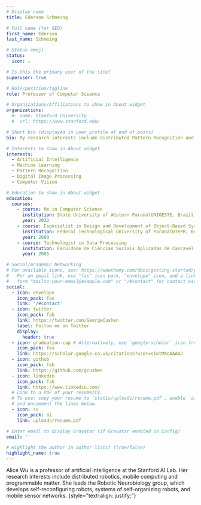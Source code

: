 ```yaml
---
# Display name
title: Ederson Schmeing 

# Full name (for SEO)
first_name: Ederson
last_name: Schmeing

# Status emoji
status:
  icon: ☕️

# Is this the primary user of the site?
superuser: true

# Role/position/tagline
role: Professor of Computer Science

# Organizations/Affiliations to show in About widget
organizations:
  #- name: Stanford University
  #  url: https://www.stanford.edu/

# Short bio (displayed in user profile at end of posts)
bio: My research interests include distributed Pattern Recognition and Machine Learning 

# Interests to show in About widget
interests:
  - Artificial Intelligence
  - Machine Learning
  - Pattern Recognition
  - Digital Image Processing
  - Computer Vision 

# Education to show in About widget
education:
  courses:
    - course: Me in Computer Science
      institution: State University of Western Paraná(UNIOESTE, Brazil)
      year: 2022
    - course: Especialist in Design and Development of Object-Based Systems for Internet Environment.
      institution: Federal Technological University of Paraná(UTFPR, Brazil)
      year: 2009
    - course: Technologist in Data Processing
      institution: Faculdade de Ciências Sociais Aplicadas de Cascavel(UNIVEL, Brazil)
      year: 2005

# Social/Academic Networking
# For available icons, see: https://wowchemy.com/docs/getting-started/page-builder/#icons
#   For an email link, use "fas" icon pack, "envelope" icon, and a link in the
#   form "mailto:your-email@example.com" or "/#contact" for contact widget.
social:
  - icon: envelope
    icon_pack: fas
    link: '/#contact'
  - icon: twitter
    icon_pack: fab
    link: https://twitter.com/GeorgeCushen
    label: Follow me on Twitter
    display:
      header: true
  - icon: graduation-cap # Alternatively, use `google-scholar` icon from `ai` icon pack
    icon_pack: fas
    link: https://scholar.google.co.uk/citations?user=sIwtMXoAAAAJ
  - icon: github
    icon_pack: fab
    link: https://github.com/gcushen
  - icon: linkedin
    icon_pack: fab
    link: https://www.linkedin.com/
  # Link to a PDF of your resume/CV.
  # To use: copy your resume to `static/uploads/resume.pdf`, enable `ai` icons in `params.yaml`,
  # and uncomment the lines below.
  - icon: cv
    icon_pack: ai
    link: uploads/resume.pdf

# Enter email to display Gravatar (if Gravatar enabled in Config)
email: ''

# Highlight the author in author lists? (true/false)
highlight_name: true
---
```


Alice Wu is a professor of artificial intelligence at the Stanford AI Lab. Her research interests include distributed robotics, mobile computing and programmable matter. She leads the Robotic Neurobiology group, which develops self-reconfiguring robots, systems of self-organizing robots, and mobile sensor networks.
{style="text-align: justify;"}
